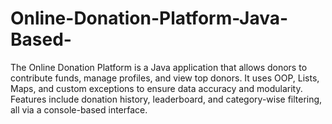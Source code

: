 # Online-Donation-Platform-Java-Based-
The Online Donation Platform is a Java application that allows donors to contribute funds, manage profiles, and view top donors. It uses OOP, Lists, Maps, and custom exceptions to ensure data accuracy and modularity. Features include donation history, leaderboard, and category-wise filtering, all via a console-based interface.
